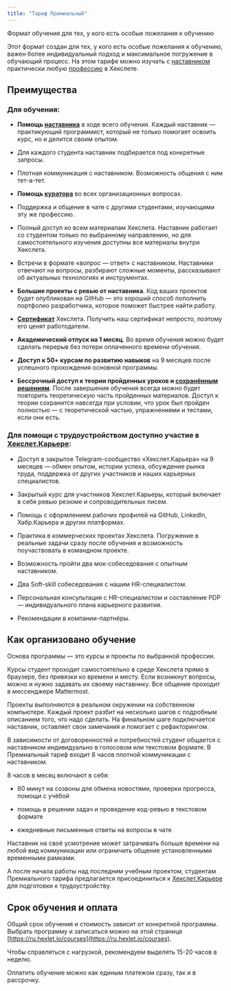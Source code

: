 ```yaml
---
title: "Тариф Премиальный"
---
```


Формат обучения для тех, у кого есть особые пожелания к обучению

Этот формат создан для тех, у кого есть особые пожелания к обучению, важен более индивидуальный подход и максимальное погружение в обучающий процесс. На этом тарифе можно изучать с [наставником](https://help.hexlet.io/article/20511) практически любую [профессию](https://ru.hexlet.io/courses) в Хекслете.

## Преимущества

### Для обучения:

- **Помощь [наставника](https://help.hexlet.io/article/20511)** в ходе всего обучения. Каждый наставник — практикующий программист, который не только помогает освоить курс, но и делится своим опытом.

- Для каждого студента наставник подбирается под конкретные запросы.

- Плотная коммуникация с наставником. Возможность общения с ним тет-а-тет.

- **Помощь [куратора](https://help.hexlet.io/article/20512)** во всех организационных вопросах.

- Поддержка и общение в чате с другими студентами, изучающими эту же профессию.

- Полный доступ ко всем материалам Хекслета. Наставник работает со студентом только по выбранному направлению, но для самостоятельного изучения доступны все материалы внутри Хекслета.

- Встречи в формате «вопрос — ответ» с наставником. Наставники отвечают на вопросы, разбирают сложные моменты, рассказывают об актуальных технологиях и инструментах.

- **Большие проекты с ревью от наставника**. Код ваших проектов будет опубликован на GitHub — это хороший способ пополнить портфолио разработчика, которое поможет быстрее найти работу.

- **[Сертификат](https://help.hexlet.io/article/20456)** Хекслета. Получить наш сертификат непросто, поэтому его ценят работодатели.

- **Академический отпуск на 1 месяц**. Во время обучения можно будет сделать перерыв без потери оплаченного времени обучения.

- **Доступ к 50+ курсам по развитию навыков** на 9 месяцев после успешного прохождения основной программы.

- **Бессрочный доступ к теории пройденных уроков и [сохранённым решениям](https://help.hexlet.io/article/20538)**. После завершения обучения всегда можно будет повторить теоретическую часть пройденных материалов. Доступ к теории сохранится навсегда при условии, что урок был пройден полностью — с теоретической частью, упражнениями и тестами, если они есть.

### Для помощи с трудоустройством доступно участие в [Хекслет.Карьере](https://help.hexlet.io/article/20570):

- Доступ в закрытое Telegram-сообщество «Хекслет.Карьера» на 9 месяцев — обмен опытом, истории успеха, обсуждение рынка труда, поддержка от других участников и наших карьерных специалистов.

- Закрытый курс для участников Хекслет.Карьеры, который включает в себя ревью резюме и сопроводительных писем.

- Помощь с оформлением рабочих профилей на GitHub, LinkedIn, Хабр.Карьера и других платформах.

- Практика в коммерческих проектах Хекслета. Погружение в реальные задачи сразу после обучения и возможность поучаствовать в командном проекте.

- Возможность пройти два мок-собеседования с опытным наставником.

- Два Soft-skill собеседования с нашим HR-специалистом.

- Персональная консультация с HR-специалистом и составление PDP — индивидуального плана карьерного развития.

- Рекомендации в компании-партнёры.

## Как организовано обучение

Основа программы — это курсы и проекты по выбранной профессии.

Курсы студент проходит самостоятельно в среде Хекслета прямо в браузере, без привязки ко времени и месту. Если возникнут вопросы, можно и нужно задавать их своему наставнику. Все общение проходит в мессенджере Mattermost.

Проекты выполняются в реальном окружении на собственном компьютере. Каждый проект разбит на несколько шагов с подробным описанием того, что надо сделать. На финальном шаге подключается наставник, оставляет свои замечания и помогает с рефакторингом.

В зависимости от договоренностей и потребностей студент общается с наставником индивидуально в голосовом или текстовом формате. В Премиальный тариф входит 8 часов плотной коммуникации с наставником.

8 часов в месяц включают в себя:

- 60 минут на созвоны для обмена новостями, проверки прогресса, помощи с учёбой

- помощь в решении задач и проведение код-ревью в текстовом формате

- ежедневные письменные ответы на вопросы в чате

Наставник на своё усмотрение может затрачивать больше времени на любой вид коммуникации или ограничить общение установленными временными рамками.

А после начала работы над последним учебным проектом, студентам Премиального тарифа предлагается присоединиться к [Хекслет.Карьере](https://help.hexlet.io/article/20570) для подготовки к трудоустройству.

## Срок обучения и оплата

Общий срок обучения и стоимость зависит от конкретной программы. Выбрать программу и записаться можно на этой странице [https://ru.hexlet.io/courses](https://ru.hexlet.io/courses).

Чтобы справляться с нагрузкой, рекомендуем выделять 15-20 часов в неделю.

Оплатить обучение можно как единым платежом сразу, так и в рассрочку.
